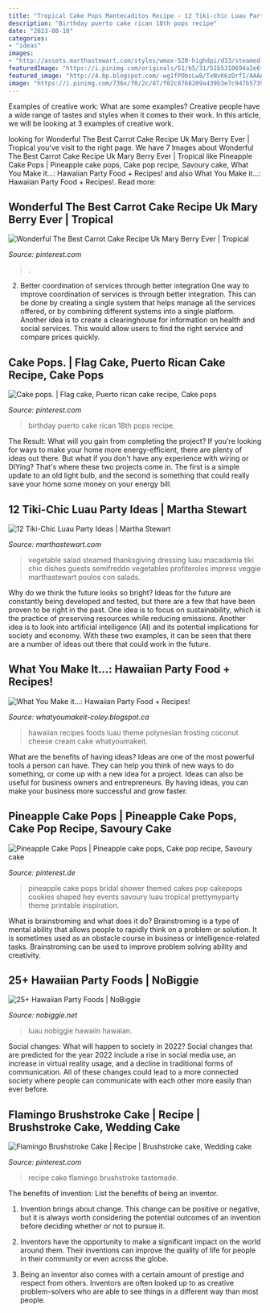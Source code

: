 ```yaml
---
title: "Tropical Cake Pops Mantecaditos Recipe - 12 Tiki-chic Luau Party Ideas"
description: "Birthday puerto cake rican 18th pops recipe"
date: "2023-08-10"
categories:
- "ideas"
images:
- "http://assets.marthastewart.com/styles/wmax-520-highdpi/d33/steamed-vegetable-salad-mbd108831/steamed-vegetable-salad-mbd108831_vert.jpg?itok=1renl6Fu"
featuredImage: "https://i.pinimg.com/originals/51/b5/31/51b5310694a2e6ff18f554f5bc59fc2e.jpg"
featured_image: "http://4.bp.blogspot.com/-wg1fPObsLw8/TxNvK6zDrfI/AAAAAAAABRA/xoOhaluUEFE/s1600/IMG_4921.JPG"
image: "https://i.pinimg.com/736x/f0/2c/87/f02c8768209a439b3e7c947b57393800.jpg"
---
```



Examples of creative work: What are some examples?
Creative people have a wide range of tastes and styles when it comes to their work. In this article, we will be looking at 3 examples of creative work.

	

		
looking for Wonderful The Best Carrot Cake Recipe Uk Mary Berry Ever | Tropical you've visit to the right page. We have 7 Images about Wonderful The Best Carrot Cake Recipe Uk Mary Berry Ever | Tropical like Pineapple Cake Pops | Pineapple cake pops, Cake pop recipe, Savoury cake, What You Make it...: Hawaiian Party Food + Recipes! and also What You Make it...: Hawaiian Party Food + Recipes!. Read more:
		
    
## Wonderful The Best Carrot Cake Recipe Uk Mary Berry Ever | Tropical

<img loading=lazy src="https://i.pinimg.com/736x/f0/2c/87/f02c8768209a439b3e7c947b57393800.jpg" onerror="this.onerror=null;this.src='https://tse1.mm.bing.net/th?id=OIP.pN8HHrP2K5w_QT4isHFBQQHaFj&amp;pid=15.1';" alt="Wonderful The Best Carrot Cake Recipe Uk Mary Berry Ever | Tropical">

_Source: pinterest.com_

>. 

	

2) Better coordination of services through better integration
One way to improve coordination of services is through better integration. This can be done by creating a single system that helps manage all the services offered, or by combining different systems into a single platform. Another idea is to create a clearinghouse for information on health and social services. This would allow users to find the right service and compare prices quickly.

    
## Cake Pops. | Flag Cake, Puerto Rican Cake Recipe, Cake Pops

<img loading=lazy src="https://i.pinimg.com/originals/73/d1/e0/73d1e04326c1f87a4513fd353d0e1f3d.jpg" onerror="this.onerror=null;this.src='https://tse4.mm.bing.net/th?id=OIP.yM55ETYecrBS3uko7XXj4wHaNK&amp;pid=15.1';" alt="Cake pops. | Flag cake, Puerto rican cake recipe, Cake pops">

_Source: pinterest.com_

>birthday puerto cake rican 18th pops recipe. 

	

The Result: What will you gain from completing the project?
If you're looking for ways to make your home more energy-efficient, there are plenty of ideas out there. But what if you don't have any experience with wiring or DIYing? That's where these two projects come in. The first is a simple update to an old light bulb, and the second is something that could really save your home some money on your energy bill.

    
## 12 Tiki-Chic Luau Party Ideas | Martha Stewart

<img loading=lazy src="http://assets.marthastewart.com/styles/wmax-520-highdpi/d33/steamed-vegetable-salad-mbd108831/steamed-vegetable-salad-mbd108831_vert.jpg?itok=1renl6Fu" onerror="this.onerror=null;this.src='https://tse1.mm.bing.net/th?id=OIP.mY_Yqoa3msREhN1mWEW4NQHaJQ&amp;pid=15.1';" alt="12 Tiki-Chic Luau Party Ideas | Martha Stewart">

_Source: marthastewart.com_

>vegetable salad steamed thanksgiving dressing luau macadamia tiki chic dishes guests semifreddo vegetables profiteroles impress veggie marthastewart poulos con salads. 

	

Why do we think the future looks so bright?
Ideas for the future are constantly being developed and tested, but there are a few that have been proven to be right in the past. One idea is to focus on sustainability, which is the practice of preserving resources while reducing emissions. Another idea is to look into artificial intelligence (AI) and its potential implications for society and economy. With these two examples, it can be seen that there are a number of ideas out there that could work in the future.

    
## What You Make It...: Hawaiian Party Food + Recipes!

<img loading=lazy src="http://4.bp.blogspot.com/-wg1fPObsLw8/TxNvK6zDrfI/AAAAAAAABRA/xoOhaluUEFE/s1600/IMG_4921.JPG" onerror="this.onerror=null;this.src='https://tse2.mm.bing.net/th?id=OIP.Cbxv50HBkZK3Gis7CyqA7wHaE7&amp;pid=15.1';" alt="What You Make it...: Hawaiian Party Food + Recipes!">

_Source: whatyoumakeit-coley.blogspot.ca_

>hawaiian recipes foods luau theme polynesian frosting coconut cheese cream cake whatyoumakeit. 

	

What are the benefits of having ideas?
Ideas are one of the most powerful tools a person can have. They can help you think of new ways to do something, or come up with a new idea for a project. Ideas can also be useful for business owners and entrepreneurs. By having ideas, you can make your business more successful and grow faster.

    
## Pineapple Cake Pops | Pineapple Cake Pops, Cake Pop Recipe, Savoury Cake

<img loading=lazy src="https://i.pinimg.com/originals/51/b5/31/51b5310694a2e6ff18f554f5bc59fc2e.jpg" onerror="this.onerror=null;this.src='https://tse1.mm.bing.net/th?id=OIP.7EdDNBlSelBe3hE1zDK7fAHaLI&amp;pid=15.1';" alt="Pineapple Cake Pops | Pineapple cake pops, Cake pop recipe, Savoury cake">

_Source: pinterest.de_

>pineapple cake pops bridal shower themed cakes pop cakepops cookies shaped hey events savoury luau tropical prettymyparty theme printable inspiration. 

	

What is brainstroming and what does it do?
Brainstroming is a type of mental ability that allows people to rapidly think on a problem or solution. It is sometimes used as an obstacle course in business or intelligence-related tasks. Brainstroming can be used to improve problem solving ability and creativity.

    
## 25+ Hawaiian Party Foods | NoBiggie

<img loading=lazy src="https://www.nobiggie.net/wp-content/uploads/2018/02/Hawaiian-Party-Foods.jpg" onerror="this.onerror=null;this.src='https://tse4.mm.bing.net/th?id=OIP.c-HRCz-mzO0uk03z4CaktQHaVK&amp;pid=15.1';" alt="25+ Hawaiian Party Foods | NoBiggie">

_Source: nobiggie.net_

>luau nobiggie hawaiin hawaian. 

	

Social changes: What will happen to society in 2022?
Social changes that are predicted for the year 2022 include a rise in social media use, an increase in virtual reality usage, and a decline in traditional forms of communication. All of these changes could lead to a more connected society where people can communicate with each other more easily than ever before.

    
## Flamingo Brushstroke Cake | Recipe | Brushstroke Cake, Wedding Cake

<img loading=lazy src="https://i.pinimg.com/originals/76/69/f4/7669f4dcc23383d06838e2ff78de6263.jpg" onerror="this.onerror=null;this.src='https://tse1.mm.bing.net/th?id=OIP.-Rg1io9zoDfQr5_9kFL22AAAAA&amp;pid=15.1';" alt="Flamingo Brushstroke Cake | Recipe | Brushstroke cake, Wedding cake">

_Source: pinterest.com_

>recipe cake flamingo brushstroke tastemade. 

	

The benefits of invention: List the benefits of being an inventor.
1. Invention brings about change. This change can be positive or negative, but it is always worth considering the potential outcomes of an invention before deciding whether or not to pursue it.
2. Inventors have the opportunity to make a significant impact on the world around them. Their inventions can improve the quality of life for people in their community or even across the globe.

3. Being an inventor also comes with a certain amount of prestige and respect from others. Inventors are often looked up to as creative problem-solvers who are able to see things in a different way than most people.


